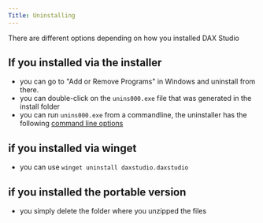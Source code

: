 ```yaml
---
Title: Uninstalling
---
```


There are different options depending on how you installed DAX Studio

## If you installed via the installer 
* you can go to "Add or Remove Programs" in Windows and uninstall from there.
* you can double-click on the `unins000.exe` file that was generated in the install folder
* you can run `unins000.exe` from a commandline, the uninstaller has the following [command line options](https://documentation.help/Inno-Setup/topic_uninstcmdline.htm)

## if you installed via winget
* you can use `winget uninstall daxstudio.daxstudio`

## if you installed the portable version
* you simply delete the folder where you unzipped the files 



